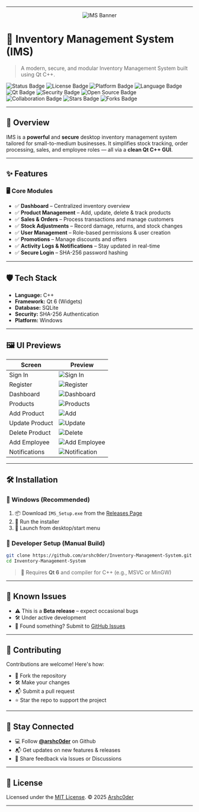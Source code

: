 
---
<p align="center">
  <img src="https://raw.githubusercontent.com/arshc0der/Inventory-Management-System/main/preview/ims_banner.png" alt="IMS Banner" />
</p>

# 🏪 Inventory Management System (IMS)

> A modern, secure, and modular Inventory Management System built using Qt C++.

<p align="left">
  <img src="https://img.shields.io/badge/status-Beta-yellow.svg" alt="Status Badge"/>
  <img src="https://img.shields.io/github/license/arshc0der/Inventory-Management-System?color=green" alt="License Badge"/>
  <img src="https://img.shields.io/badge/platform-Windows-blue.svg" alt="Platform Badge"/>
  <img src="https://img.shields.io/badge/language-C++-00599C.svg" alt="Language Badge"/>
  <img src="https://img.shields.io/badge/framework-Qt%206-41cd52.svg" alt="Qt Badge"/>
  <img src="https://img.shields.io/badge/security-SHA--256-red.svg" alt="Security Badge"/>
  <img src="https://img.shields.io/badge/open--source-yes-brightgreen.svg" alt="Open Source Badge"/>
  <img src="https://img.shields.io/badge/contributions-welcome-orange.svg" alt="Collaboration Badge"/>
  <img src="https://img.shields.io/github/stars/arshc0der/Inventory-Management-System?style=social" alt="Stars Badge"/>
  <img src="https://img.shields.io/github/forks/arshc0der/Inventory-Management-System?style=social" alt="Forks Badge"/>  
</p>

---

## 📌 Overview

IMS is a **powerful** and **secure** desktop inventory management system tailored for small-to-medium businesses. It simplifies stock tracking, order processing, sales, and employee roles — all via a **clean Qt C++ GUI**.

---

## ✨ Features

### 🖥 Core Modules

* ✅ **Dashboard** – Centralized inventory overview
* ✅ **Product Management** – Add, update, delete & track products
* ✅ **Sales & Orders** – Process transactions and manage customers
* ✅ **Stock Adjustments** – Record damage, returns, and stock changes
* ✅ **User Management** – Role-based permissions & user creation
* ✅ **Promotions** – Manage discounts and offers
* ✅ **Activity Logs & Notifications** – Stay updated in real-time
* ✅ **Secure Login** – SHA-256 password hashing

---

## 🛡️ Tech Stack

* **Language:** C++
* **Framework:** Qt 6 (Widgets)
* **Database:** SQLite
* **Security:** SHA-256 Authentication
* **Platform:** Windows

---

## 🖼️ UI Previews

| Screen         | Preview                                                                                                                |
| -------------- | ---------------------------------------------------------------------------------------------------------------------- |
| Sign In        | ![Sign In](https://raw.githubusercontent.com/arshc0der/Inventory-Management-System/refs/heads/main/preview/1.png)      |
| Register       | ![Register](https://raw.githubusercontent.com/arshc0der/Inventory-Management-System/refs/heads/main/preview/2.png)     |
| Dashboard      | ![Dashboard](https://raw.githubusercontent.com/arshc0der/Inventory-Management-System/refs/heads/main/preview/3.png)    |
| Products       | ![Products](https://raw.githubusercontent.com/arshc0der/Inventory-Management-System/refs/heads/main/preview/4.png)     |
| Add Product    | ![Add](https://raw.githubusercontent.com/arshc0der/Inventory-Management-System/refs/heads/main/preview/5.png)          |
| Update Product | ![Update](https://raw.githubusercontent.com/arshc0der/Inventory-Management-System/refs/heads/main/preview/6.png)       |
| Delete Product | ![Delete](https://raw.githubusercontent.com/arshc0der/Inventory-Management-System/refs/heads/main/preview/7.png)       |
| Add Employee   | ![Add Employee](https://raw.githubusercontent.com/arshc0der/Inventory-Management-System/refs/heads/main/preview/8.png) |
| Notifications  | ![Notification](https://raw.githubusercontent.com/arshc0der/Inventory-Management-System/refs/heads/main/preview/9.png) |

---

## 🛠 Installation

### 🔹 Windows (Recommended)

1. 📦 Download `IMS_Setup.exe` from the [Releases Page](https://github.com/arshc0der/Inventory-Management-System/releases)
2. 🚀 Run the installer
3. 🎉 Launch from desktop/start menu

### 🔹 Developer Setup (Manual Build)

```bash
git clone https://github.com/arshc0der/Inventory-Management-System.git
cd Inventory-Management-System
```

> 📌 Requires **Qt 6** and compiler for C++ (e.g., MSVC or MinGW)

---

## 🚧 Known Issues

* ⚠️ This is a **Beta release** – expect occasional bugs
* 🛠️ Under active development
* 🐛 Found something? Submit to [GitHub Issues](https://github.com/arshc0der/Inventory-Management-System/issues)

---

## 🙌 Contributing

Contributions are welcome! Here's how:

* 🍴 Fork the repository
* 🛠 Make your changes
* 📬 Submit a pull request
* ⭐ Star the repo to support the project

---

## 📢 Stay Connected

* 💻 Follow **[@arshc0der](https://github.com/arshc0der)** on Github
* 📬 Get updates on new features & releases
* 💬 Share feedback via Issues or Discussions

---

## 📜 License

Licensed under the [MIT License](LICENSE).
© 2025 [Arshc0der](https://github.com/arshc0der)

---

